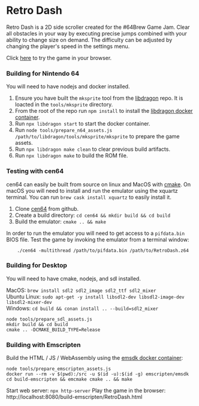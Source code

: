 # Retro Dash

Retro Dash is a 2D side scroller created for the #64Brew Game Jam. Clear all obstacles in your way by executing precise jumps combined with your ability to change size on demand. The difficulty can be adjusted by changing the player's speed in the settings menu.

Click [here](https://matthewcpp.itch.io/retrodash) to try the game in your browser.

### Building for Nintendo 64

You will need to have nodejs and docker installed.

1. Ensure you have built the `mksprite` tool from the [libdragon](https://github.com/DragonMinded/libdragon) repo.  It is loacted in the `tools/mksprite` directory.
1. From the root of the repo run `npm install` to install the [libdragon docker container](https://github.com/anacierdem/libdragon-docker).
1. Run `npx libdragon start` to start the docker container.
1. Run `node tools/prepare_n64_assets.js /path/to/libdragon/tools/mksprite/mksprite` to prepare the game assets.
1. Run `npx libdragon make clean` to clear previous build artifacts.
1. Run `npx libdragon make` to build the ROM file.


### Testing with cen64

cen64 can easily be built from source on linux and MacOS with [cmake](https://cmake.org/). 
On macOS you will need to install and run the emulator using the xquartz terminal.  You can run `brew cask install xquartz` to easily install it.

1. Clone [cen64](https://github.com/n64dev/cen64) from github.
1. Create a build directory: `cd cen64 && mkdir build && cd build`
1. Build the emulator: `cmake .. && make`

In order to run the emulator you will need to get access to a `pifdata.bin` BIOS file.
Test the game by invoking the emulator from a terminal window: 
```shell script
	./cen64 -multithread /path/to/pifdata.bin /path/to/RetroDash.z64
```

### Building for Desktop

You will need to have cmake, nodejs, and sdl installed.

MacOS: `brew install sdl2 sdl2_image sdl2_ttf sdl2_mixer`  
Ubuntu Linux: `sudo apt-get -y install libsdl2-dev libsdl2-image-dev libsdl2-mixer-dev`  
Windows: `cd build && conan install .. --build=sdl2_mixer`

```shell script
node tools/prepare_sdl_assets.js
mkdir build && cd build
cmake .. -DCMAKE_BUILD_TYPE=Release
```

### Building with Emscripten
Build the HTML / JS / WebAssembly using the [emsdk docker container](https://hub.docker.com/r/emscripten/emsdk): 
```shell script
node tools/prepare_emscripten_assets.js
docker run --rm -v $(pwd):/src -u $(id -u):$(id -g) emscripten/emsdk cd build-emscripten && emcmake cmake .. && make
```
Start web server: `npx http-server`
Play the game in the browser: http://localhost:8080/build-emscripten/RetroDash.html